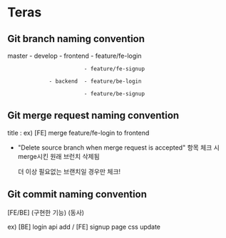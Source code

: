 # Teras

## Git branch naming convention


master - develop - frontend - feature/fe-login

                            - feature/fe-signup

                 - backend  - feature/be-login
                 
                            - feature/be-signup

## Git merge request naming convention

title : ex) [FE] merge feature/fe-login to frontend

* "Delete source branch when merge request is accepted" 항목 체크 시 merge시킨 원래 브런치 삭제됨

    더 이상 필요없는 브랜치일 경우만 체크!

## Git commit naming convention

[FE/BE] (구현한 기능) (동사)

ex) [BE] login api add / [FE] signup page css update
